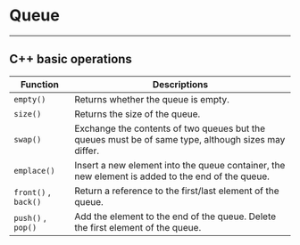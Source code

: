 # Queue
---

## C++ basic operations

| Function  | Descriptions |
| --------- | --- |
| `empty()` | Returns whether the queue is empty. |
| `size()`  | Returns the size of the queue. |
| `swap()`  | Exchange the contents of two queues but the queues must be of same type, although sizes may differ. |
| `emplace()` | Insert a new element into the queue container, the new element is added to the end of the queue. |
| `front()` , `back()` | Return a reference to the first/last element of the queue. |
| `push()` , `pop()` | Add the element to the end of the queue. Delete the first element of the queue. |
